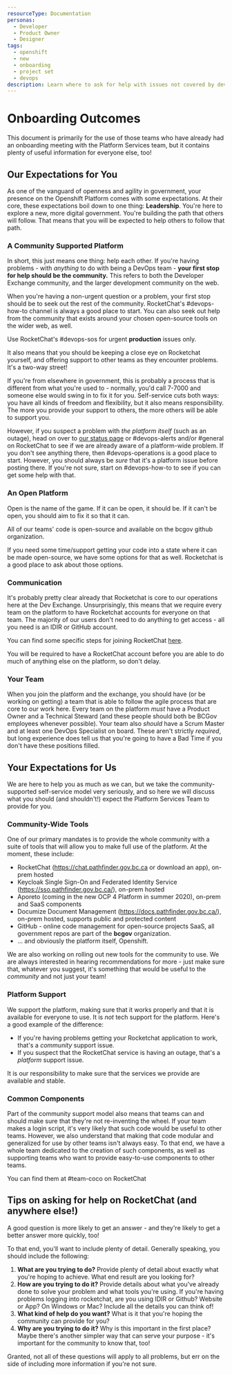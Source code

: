 ```yaml
---
resourceType: Documentation
personas: 
  - Developer
  - Product Owner
  - Designer
tags:
  - openshift
  - new
  - onboarding
  - project set
  - devops
description: Learn where to ask for help with issues not covered by devops-requests
---
```


# Onboarding Outcomes

This document is primarily for the use of those teams who have already had an onboarding meeting with the Platform Services team,
but it contains plenty of useful information for everyone else, too!

## Our Expectations for You

As one of the vanguard of openness and agility in government, your presence on the Openshift Platform comes with some expectations.
At their core, these expectations boil down to one thing: **Leadership**. You're here to explore a new, more digital government.
You're building the path that others will follow. That means that you will be expected to help others to follow that path.

### A Community Supported Platform

In short, this just means one thing: help each other. If you're having problems - with *anything* to do with being a DevOps team - **your first stop for help should be the community.**
This refers to both the Developer Exchange community, and the larger development community on the web.

When you're having a non-urgent question or a problem, your first stop should be to seek out the rest of the community.  RocketChat's #devops-how-to channel is always a good place to start.  You can also seek out help from the community that exists around your chosen open-source tools on the wider web, as well.

Use RocketChat's #devops-sos for urgent **production** issues only. 

It also means that you should be keeping a close eye on Rocketchat yourself, and offering support to other teams as they encounter problems. It's a two-way street!

If you're from elsewhere in government, this is probably a process that is different from what you're used to - normally, you'd call 7-7000 and someone else would swing in to fix it for you.
Self-service cuts both ways: you have all kinds of freedom and flexibility, but it also means responsibility. The more you provide your support to others, the more others will be able to support you.

However, if you suspect a problem with *the platform itself* (such as an outage), head on over to [our status page](https://status.pathfinder.gov.bc.ca) or #devops-alerts and/or #general on RocketChat to see if we are already aware of a platform-wide problem. 
If you don't see anything there, then #devops-operations is a good place to start. However, you should always be *sure* that it's a platform issue before posting there. If you're not sure, start on #devops-how-to to see if you can get some help with that.

### An Open Platform

Open is the name of the game. If it can be open, it should be. If it can't be open, you should aim to fix it so that it can.

All of our teams' code is open-source and available on the bcgov github organization.

If you need some time/support getting your code into a state where it can be made open-source, we have some options for that as well. Rocketchat is a good place to ask about those options.

### Communication

It's probably pretty clear already that Rocketchat is core to our operations here at the Dev Exchange.
Unsurprisingly, this means that we require every team on the platform to have Rocketchat accounts for everyone on that team.
The majority of our users don't need to do anything to get access - all you need is an IDIR or GitHub account.

You can find some specific steps for joining RocketChat [here](https://developer.gov.bc.ca/Steps-to-join-Pathfinder-Rocket.Chat).

You will be required to have a RocketChat account before you are able to do much of anything else on the platform, so don't delay.

### Your Team

When you join the platform and the exchange, you should have (or be working on getting) a team that is able to follow the agile process that are core to our work here.
Every team on the platform *must* have a Product Owner and a Technical Steward (and these people should both be BCGov employees whenever possible).
Your team also *should* have a Scrum Master and at least one DevOps Specialist on board. These aren't strictly *required*, but long experience does tell us that you're going to have a Bad Time if you don't have these positions filled.

## Your Expectations for Us

We are here to help you as much as we can, but we take the community-supported self-service model very seriously, and so here we will discuss what you should (and shouldn't!) expect the Platform Services Team to provide for you.

### Community-Wide Tools

One of our primary mandates is to provide the whole community with a suite of tools that will allow you to make full use of the platform. At the moment, these include:
* RocketChat (https://chat.pathfinder.gov.bc.ca or download an app), on-prem hosted
* Keycloak Single Sign-On and Federated Identity Service (https://sso.pathfinder.gov.bc.ca/), on-prem hosted
* Aporeto (coming in the new OCP 4 Platform in summer 2020), on-prem and SaaS components
* Documize Document Management (https://docs.pathfinder.gov.bc.ca/), on-prem hosted, supports public and protected content
* GitHub - online code management for open-source projects SaaS, all government repos are part of  the **bcgov** organization.
* ... and obviously the platform itself, Openshift.

We are also working on rolling out new tools for the community to use. We are always interested in hearing recommendations for more - just make sure that, whatever you suggest, it's something that would be useful to the *community* and not just your team!

### Platform Support

We support the platform, making sure that it works properly and that it is available for everyone to use. It is *not* tech support for the platform. Here's a good example of the difference:

* If you're having problems getting your Rocketchat application to work, that's a *community* support issue.
* If you suspect that the RocketChat service is having an outage, that's a *platform* support issue.

It is our responsibility to make sure that the services we provide are available and stable.

### Common Components

Part of the community support model also means that teams can and should make sure that they're not re-inventing the wheel.
If your team makes a login script, it's very likely that such code would be useful to other teams. However, we also understand that making that code modular and generalized for use by other teams isn't always easy.
To that end, we have a whole team dedicated to the creation of such components, as well as supporting teams who want to provide easy-to-use components to other teams.

You can find them at #team-coco on RocketChat

## Tips on asking for help on RocketChat (and anywhere else!)

A good question is more likely to get an answer - and they're likely to get a better answer more quickly, too!

To that end, you'll want to include plenty of detail. Generally speaking, you should include the following:

1. **What are you trying to do?** Provide plenty of detail about exactly what you're hoping to achieve. What end result are you looking for?
2. **How are you trying to do it?** Provide details about what you've already done to solve your problem and what tools you're using. If you're having problems logging into rocketchat, are you using IDIR or Github? Website or App? On Windows or Mac? Include all the details you can think of!
3. **What kind of help do you want?** What is it that you're hoping the community can provide for you?
4. **Why are you trying to do it?** Why is this important in the first place? Maybe there's another simpler way that can serve your purpose - it's important for the community to know that, too!

Granted, not all of these questions will apply to all problems, but err on the side of including more information if you're not sure. 
